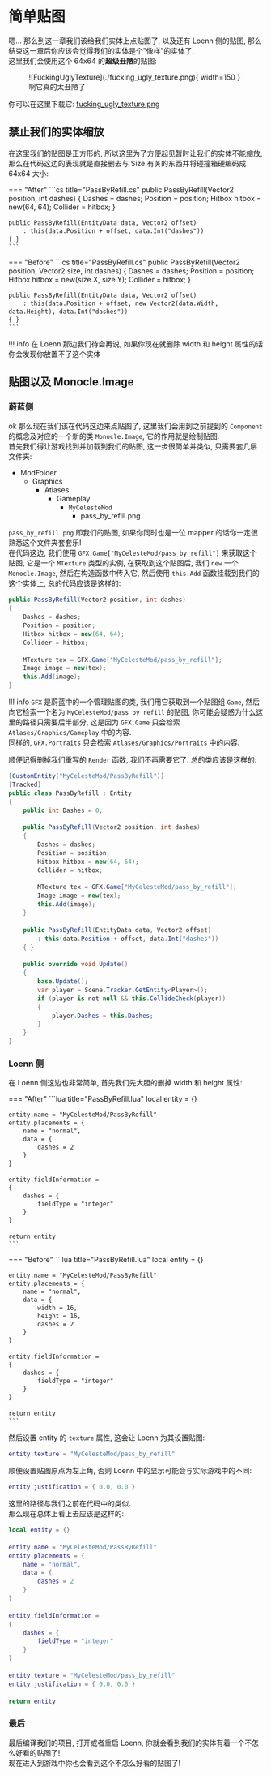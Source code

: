 # 简单贴图

嗯... 那么到这一章我们该给我们实体上点贴图了, 以及还有 Loenn 侧的贴图, 那么结束这一章后你应该会觉得我们的实体是个"像样"的实体了.  
这里我们会使用这个 64x64 的**超级丑陋**的贴图:  

<figure markdown>
  ![FuckingUglyTexture](./fucking_ugly_texture.png){ width=150 }
  <figcaption>啊它真的太丑陋了</figcaption>
</figure>

你可以在这里下载它: [fucking_ugly_texture.png](./fucking_ugly_texture.png)


## 禁止我们的实体缩放

在这里我们的贴图是正方形的, 所以这里为了方便起见暂时让我们的实体不能缩放,
那么在代码这边的表现就是直接删去与 Size 有关的东西并将碰撞箱硬编码成 64x64 大小:

=== "After"
    ```cs title="PassByRefill.cs"
    public PassByRefill(Vector2 position, int dashes)
    {
        Dashes = dashes;
        Position = position;
        Hitbox hitbox = new(64, 64);
        Collider = hitbox;
    }

    public PassByRefill(EntityData data, Vector2 offset)
        : this(data.Position + offset, data.Int("dashes"))
    { }
    ```
=== "Before"
    ```cs title="PassByRefill.cs"
    public PassByRefill(Vector2 position, Vector2 size, int dashes)
    {
        Dashes = dashes;
        Position = position;
        Hitbox hitbox = new(size.X, size.Y);
        Collider = hitbox;
    }

    public PassByRefill(EntityData data, Vector2 offset)
        : this(data.Position + offset, new Vector2(data.Width, data.Height), data.Int("dashes"))
    { }
    ```

!!! info
    在 Loenn 那边我们待会再说, 如果你现在就删除 width 和 height 属性的话你会发现你放置不了这个实体

## 贴图以及 Monocle.Image

### 蔚蓝侧

ok 那么现在我们该在代码这边来点贴图了, 这里我们会用到之前提到的 `Component` 的概念及对应的一个新的类 `Monocle.Image`, 它的作用就是绘制贴图.  
首先我们得让游戏找到并加载到我们的贴图, 这一步很简单并类似, 只需要套几层文件夹:

- ModFolder
    - Graphics
        - Atlases
            - Gameplay
                - `MyCelesteMod`
                    - pass_by_refill.png

`pass_by_refill.png` 即我们的贴图, 如果你同时也是一位 mapper 的话你一定很熟悉这个文件夹套套乐!  
在代码这边, 我们使用 `GFX.Game["MyCelesteMod/pass_by_refill"]` 来获取这个贴图, 它是一个 `MTexture` 类型的实例, 在获取到这个贴图后,
我们 `new` 一个 `Monocle.Image`, 然后在构造函数中传入它, 然后使用 `this.Add` 函数挂载到我们的这个实体上, 总的代码应该是这样的:
```cs title="PassByRefill.cs"
public PassByRefill(Vector2 position, int dashes)
{
    Dashes = dashes;
    Position = position;
    Hitbox hitbox = new(64, 64);
    Collider = hitbox;

    MTexture tex = GFX.Game["MyCelesteMod/pass_by_refill"];
    Image image = new(tex);
    this.Add(image);
}
```

!!! info
    `GFX` 是蔚蓝中的一个管理贴图的类, 我们用它获取到一个贴图组 `Game`, 然后向它检索一个名为 `MyCelesteMod/pass_by_refill` 的贴图, 你可能会疑惑为什么这里的路径只需要后半部分,
    这是因为 `GFX.Game` 只会检索 `Atlases/Graphics/Gameplay` 中的内容.  
    同样的, `GFX.Portraits` 只会检索 `Atlases/Graphics/Portraits` 中的内容.

顺便记得删掉我们重写的 `Render` 函数, 我们不再需要它了. 总的类应该是这样的:
```cs title="PassByRefill.cs"
[CustomEntity("MyCelesteMod/PassByRefill")]
[Tracked]
public class PassByRefill : Entity
{
    public int Dashes = 0;

    public PassByRefill(Vector2 position, int dashes)
    {
        Dashes = dashes;
        Position = position;
        Hitbox hitbox = new(64, 64);
        Collider = hitbox;

        MTexture tex = GFX.Game["MyCelesteMod/pass_by_refill"];
        Image image = new(tex);
        this.Add(image);
    }

    public PassByRefill(EntityData data, Vector2 offset)
        : this(data.Position + offset, data.Int("dashes"))
    { }

    public override void Update()
    {
        base.Update();
        var player = Scene.Tracker.GetEntity<Player>();
        if (player is not null && this.CollideCheck(player))
        {
            player.Dashes = this.Dashes;
        }
    }
}
```

### Loenn 侧

在 Loenn 侧这边也非常简单, 首先我们先大胆的删掉 width 和 height 属性:

=== "After"
    ```lua title="PassByRefill.lua"
    local entity = {}

    entity.name = "MyCelesteMod/PassByRefill"
    entity.placements = {
        name = "normal",
        data = {
            dashes = 2
        }
    }

    entity.fieldInformation = 
    {
        dashes = {
            fieldType = "integer"
        }
    }

    return entity
    ```
=== "Before"
    ```lua title="PassByRefill.lua"
    local entity = {}

    entity.name = "MyCelesteMod/PassByRefill"
    entity.placements = {
        name = "normal",
        data = {
            width = 16,
            height = 16,
            dashes = 2
        }
    }

    entity.fieldInformation = 
    {
        dashes = {
            fieldType = "integer"
        }
    }

    return entity
    ```

然后设置 entity 的 `texture` 属性, 这会让 Loenn 为其设置贴图:
```lua
entity.texture = "MyCelesteMod/pass_by_refill"
```
顺便设置贴图原点为左上角, 否则 Loenn 中的显示可能会与实际游戏中的不同:
```lua
entity.justification = { 0.0, 0.0 }
```
这里的路径与我们之前在代码中的类似.  
那么现在总体上看上去应该是这样的:
```lua
local entity = {}

entity.name = "MyCelesteMod/PassByRefill"
entity.placements = {
    name = "normal",
    data = {
        dashes = 2
    }
}

entity.fieldInformation = 
{
    dashes = {
        fieldType = "integer"
    }
}

entity.texture = "MyCelesteMod/pass_by_refill"
entity.justification = { 0.0, 0.0 }

return entity
```

### 最后

最后编译我们的项目, 打开或者重启 Loenn, 你就会看到我们的实体有着一个不怎么好看的贴图了!  
现在进入到游戏中你也会看到这个不怎么好看的贴图了!